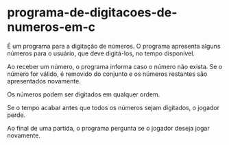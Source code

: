 # programa-de-digitacoes-de-numeros-em-c

É um programa para a digitação de números. O programa apresenta alguns números para o usuário, que deve digitá-los, no tempo disponível.

Ao receber um número, o programa informa caso o número não exista. Se o número for válido, é removido do conjunto e os números restantes são apresentados novamente.

Os números podem ser digitados em qualquer ordem.

Se o tempo acabar antes que todos os números sejam digitados, o jogador perde.

Ao final de uma partida, o programa pergunta se o jogador deseja jogar novamente.
